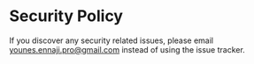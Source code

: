 # Security Policy

If you discover any security related issues, please email younes.ennaji.pro@gmail.com instead of using the issue tracker.
